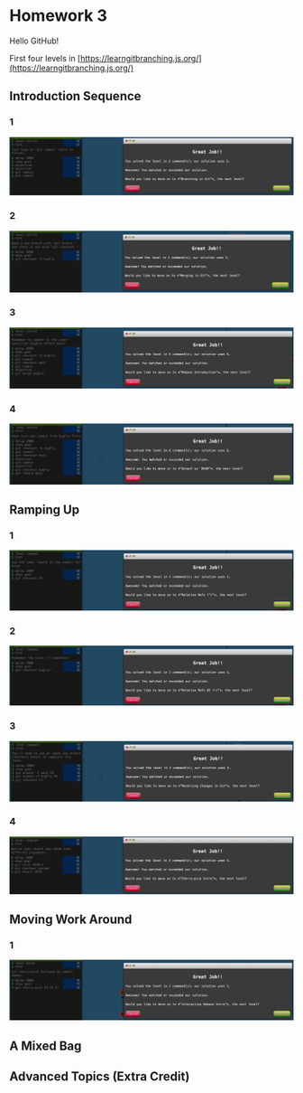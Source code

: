 # Homework 3

Hello GitHub!

First four levels in [https://learngitbranching.js.org/](https://learngitbranching.js.org/)

## Introduction Sequence

### 1

![Screenshot of completed level 1](/screenshots/Introduction_Sequence/1.png)

### 2

![Screenshot of completed level 2](/screenshots/Introduction_Sequence/2.png)

### 3

![Screenshot of completed level 3](/screenshots/Introduction_Sequence/3.png)

### 4

![Screenshot of completed level 4](/screenshots/Introduction_Sequence/4.png)

## Ramping Up

### 1

![Screenshot of completed level 1](/screenshots/Ramping_Up/1.png)

### 2

![Screenshot of completed level 2](/screenshots/Ramping_Up/2.png)

### 3

![Screenshot of completed level 3](/screenshots/Ramping_Up/3.png)

### 4

![Screenshot of completed level 4](/screenshots/Ramping_Up/4.png)

## Moving Work Around

### 1

![Screenshot of completed level 1](/screenshots/Moving_Work_Around/1.png)

## A Mixed Bag

## Advanced Topics (Extra Credit)
